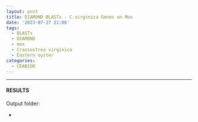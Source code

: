 ```yaml
---
layout: post
title: DIAMOND BLASTx - C.virginica Genes on Mox
date: '2023-07-27 21:00'
tags: 
  - BLASTx
  - DIAMOND
  - mox
  - Crassostrea virginica
  - Eastern oyster
categories: 
  - CEABIGR
---
```




---

#### RESULTS

Output folder:

- []()

